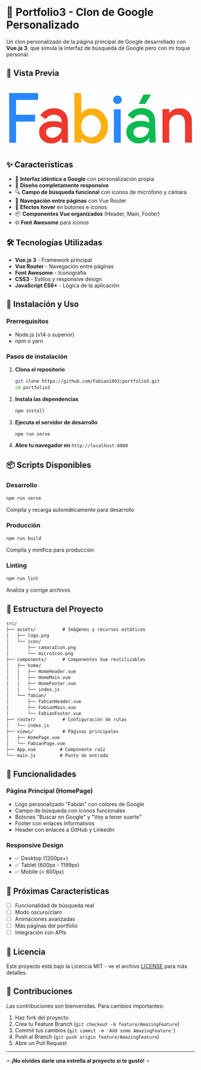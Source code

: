 # 🚀 Portfolio3 - Clon de Google Personalizado

Un clon personalizado de la página principal de Google desarrollado con **Vue.js 3**, que simula la interfaz de búsqueda de Google pero con mi toque personal.

## 📸 Vista Previa

![Vista previa del proyecto](./src/assets/log.png)

## ✨ Características

- 🎨 **Interfaz idéntica a Google** con personalización propia
- 📱 **Diseño completamente responsive** 
- 🔍 **Campo de búsqueda funcional** con iconos de micrófono y cámara
- 🎯 **Navegación entre páginas** con Vue Router
- 💫 **Efectos hover** en botones e iconos
- 📦 **Componentes Vue organizados** (Header, Main, Footer)
- 🌐 **Font Awesome** para iconos

## 🛠️ Tecnologías Utilizadas

- **Vue.js 3** - Framework principal
- **Vue Router** - Navegación entre páginas
- **Font Awesome** - Iconografía
- **CSS3** - Estilos y responsive design
- **JavaScript ES6+** - Lógica de la aplicación

## 🚀 Instalación y Uso

### Prerrequisitos
- Node.js (v14 o superior)
- npm o yarn

### Pasos de instalación

1. **Clona el repositorio**
   ```bash
   git clone https://github.com/Fabian1803/portfolio3.git
   cd portfolio3
   ```

2. **Instala las dependencias**
   ```bash
   npm install
   ```

3. **Ejecuta el servidor de desarrollo**
   ```bash
   npm run serve
   ```

4. **Abre tu navegador en** `http://localhost:8080`

## 📦 Scripts Disponibles

### Desarrollo
```bash
npm run serve
```
Compila y recarga automáticamente para desarrollo

### Producción
```bash
npm run build
```
Compila y minifica para producción

### Linting
```bash
npm run lint
```
Analiza y corrige archivos

## 📁 Estructura del Proyecto

```
src/
├── assets/          # Imágenes y recursos estáticos
│   ├── logo.png
│   └── icon/
│       ├── camaraIcon.png
│       └── microIcon.png
├── components/      # Componentes Vue reutilizables
│   ├── home/
│   │   ├── HomeHeader.vue
│   │   ├── HomeMain.vue
│   │   ├── HomeFooter.vue
│   │   └── index.js
│   └── fabian/
│       ├── FabianHeader.vue
│       ├── FabianMain.vue
│       └── FabianFooter.vue
├── router/          # Configuración de rutas
│   └── index.js
├── views/           # Páginas principales
│   ├── HomePage.vue
│   └── FabianPage.vue
├── App.vue         # Componente raíz
└── main.js         # Punto de entrada
```

## 🎯 Funcionalidades

### Página Principal (HomePage)
- Logo personalizado "Fabián" con colores de Google
- Campo de búsqueda con iconos funcionales
- Botones "Buscar en Google" y "Voy a tener suerte"
- Footer con enlaces informativos
- Header con enlaces a GitHub y LinkedIn

### Responsive Design
- ✅ Desktop (1200px+)
- ✅ Tablet (600px - 1199px)
- ✅ Mobile (< 600px)

## 🔮 Próximas Características

- [ ] Funcionalidad de búsqueda real
- [ ] Modo oscuro/claro
- [ ] Animaciones avanzadas
- [ ] Más páginas del portfolio
- [ ] Integración con APIs

## 📄 Licencia

Este proyecto está bajo la Licencia MIT - ve el archivo [LICENSE](LICENSE) para más detalles.

## 🤝 Contribuciones

Las contribuciones son bienvenidas. Para cambios importantes:

1. Haz fork del proyecto
2. Crea tu Feature Branch (`git checkout -b feature/AmazingFeature`)
3. Commit tus cambios (`git commit -m 'Add some AmazingFeature'`)
4. Push al Branch (`git push origin feature/AmazingFeature`)
5. Abre un Pull Request

---

⭐ **¡No olvides darle una estrella al proyecto si te gustó!** ⭐